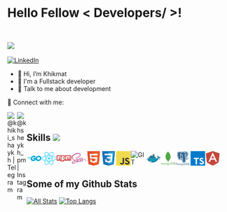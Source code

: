 <h1> Hello Fellow < Developers/ >! </h1>
<p align='center'>
</p>

<br/>
  
<p>
  <a href="https://github.com/DenverCoder1/readme-typing-svg"><img src="https://readme-typing-svg.herokuapp.com?&font=IBM+Plex+Sans&color=abcdef&size=20&lines=Welcome+to+my+GitHub+Profile!;I'm+a+Fullstack+Developer;Life+is+a+series+of+choices" /></a>
</p>

  
  <a href="https://www.linkedin.com/in/khikmat-shekhaliev-900514151/" target="_blank">
    <img alt="LinkedIn" src="https://img.shields.io/badge/LinkedIn-0077B5?style=for-the-badge&logo=linkedin&logoColor=white">
  </a>
  
  

<br/>
  
- 👋 Hi, I’m Khikmat
- 💼 I'm a Fullstack developer
- 💬 Talk to me about development
  
📱 Connect with me:

[<img align="left" alt="@khiki_shaykh | Telegram" width="22px" src="https://cdn.jsdelivr.net/npm/simple-icons@3.5.0/icons/telegram.svg" />](https://t.me/khiki_shaykh/)
[<img align="left" alt="@khsheykh_pm | Instagram" width="22px" src="https://cdn.jsdelivr.net/npm/simple-icons@3.5.0/icons/instagram.svg" />](https://www.instagram.com/khsheykh_pm/)
	
<br/>
	
<h2> Skills <img src = "https://media2.giphy.com/media/QssGEmpkyEOhBCb7e1/giphy.gif?cid=ecf05e47a0n3gi1bfqntqmob8g9aid1oyj2wr3ds3mg700bl&rid=giphy.gif" width = 32px> </h2>
 <img align="left" alt="VueJS" width="34px" src="https://github.com/devicons/devicon/blob/master/icons/go/go-original-wordmark.svg" />
<img align="left" alt="ReactJS" width="34px" src="https://github.com/devicons/devicon/blob/master/icons/react/react-original.svg" />
<img align="left" alt="NodeJS" width="34px" src="https://github.com/devicons/devicon/blob/master/icons/npm/npm-original-wordmark.svg" />
<img align="left" alt="NodeJS" width="34px" src="https://github.com/devicons/devicon/blob/master/icons/sass/sass-original.svg" />
<img align="left" alt="HTML" width="34px" src="https://github.com/devicons/devicon/blob/master/icons/html5/html5-original.svg" />
<img align="left" alt="CSS" width="34px" src="https://github.com/devicons/devicon/blob/master/icons/css3/css3-original.svg" />
<img align="left" alt="JS" width="34px" src="https://github.com/devicons/devicon/blob/master/icons/javascript/javascript-original.svg" />
<img align="left" alt="GIT" width="34px" src="https://upload.wikimedia.org/wikipedia/commons/thumb/3/3f/Git_icon.svg/1024px-Git_icon.svg.png" />
<img align="left" alt="GIT" width="34px" src="https://github.com/devicons/devicon/blob/master/icons/docker/docker-original.svg" />
<img align="left" alt="GIT" width="34px" src="https://github.com/devicons/devicon/blob/master/icons/mongodb/mongodb-plain-wordmark.svg" />
<img align="left" alt="GIT" width="34px" src="https://github.com/devicons/devicon/blob/master/icons/postgresql/postgresql-plain-wordmark.svg" />
<img align="left" alt="GIT" width="34px" src="https://github.com/devicons/devicon/blob/master/icons/typescript/typescript-original.svg" />
<img align="left" alt="GIT" width="34px" src="https://github.com/devicons/devicon/blob/master/icons/angularjs/angularjs-plain.svg" />

<br />

<br/>
  
## Some of my Github Stats
[![All Stats](https://github-readme-stats-axpwmfcg3.vercel.app/api?username=khiki1995&show_icons=true&include_all_commits=true&count_private=true&hide=contribs)](https://github.com/khiki1995/github-readme-stats) [![Top Langs](https://github-readme-stats-axpwmfcg3.vercel.app/api/top-langs/?username=khiki1995&layout=compact&count_private=true)](https://github.com/khiki1995/github-readme-stats)

<br/>
  
  
